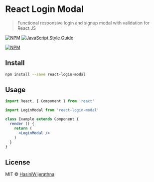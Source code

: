 # React Login Modal

> Functional responsive login and signup modal with validation for React JS

[![NPM](https://img.shields.io/npm/v/react-markdown-editor.svg)](https://www.npmjs.com/package/react-markdown-editor) [![JavaScript Style Guide](https://img.shields.io/badge/code_style-standard-brightgreen.svg)](https://standardjs.com)

[![NPM](https://nodei.co/npm/react-login-modal.png)](https://nodei.co/npm/react-login-modal/)

## Install

```bash
npm install --save react-login-modal
```

## Usage

```jsx
import React, { Component } from 'react'

import LoginModal from 'react-login-modal'

class Example extends Component {
  render () {
    return (
      <LoginModal />
    )
  }
}
```

## License

MIT © [HasiniWijerathna](https://github.com/HasiniWijerathna)
